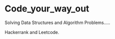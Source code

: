 # Code_your_way_out

Solving Data Structures and Algorithm Problems.....

Hackerrank and Leetcode.

